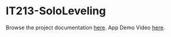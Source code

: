 # IT213-SoloLeveling
Browse the project documentation [here](https://drive.google.com/drive/folders/1ygWzgbYMNY0Oxzodx35g5F4D1-73bKae).
App Demo Video [here](https://drive.google.com/file/d/1u4i9I3enrvTOSL7xKwB72EuDZBweqEJw/view?usp=drive_link).
